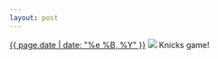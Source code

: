 ```yaml
---
layout: post
---
```


<p>
  <time><a href="/481">{{ page.date | date: "%e %B, %Y" }}</a></time>
  <a href="/481"><img src="{{ site.assets_url }}/481.jpg"/></a>
  <span>Knicks game!</span>
</p>
